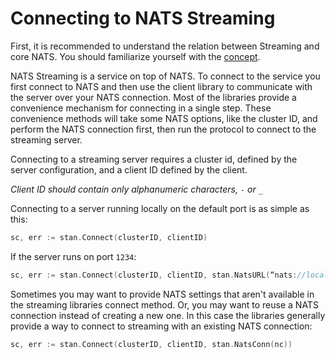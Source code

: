 # Connecting to NATS Streaming

First, it is recommended to understand the relation between Streaming and core NATS. You should familiarize yourself with the [concept](../nats-streaming-concepts/relation-to-nats.md).

NATS Streaming is a service on top of NATS. To connect to the service you first connect to NATS and then use the client library to communicate with the server over your NATS connection. Most of the libraries provide a convenience mechanism for connecting in a single step. These convenience methods will take some NATS options, like the cluster ID, and perform the NATS connection first, then run the protocol to connect to the streaming server.

Connecting to a streaming server requires a cluster id, defined by the server configuration, and a client ID defined by the client.

_Client ID should contain only alphanumeric characters, `-` or `_`_

Connecting to a server running locally on the default port is as simple as this:

```go
sc, err := stan.Connect(clusterID, clientID)
```

If the server runs on port `1234`:

```go
sc, err := stan.Connect(clusterID, clientID, stan.NatsURL(“nats://localhost:1234))
```

Sometimes you may want to provide NATS settings that aren't available in the streaming libraries connect method. Or, you may want to reuse a NATS connection instead of creating a new one. In this case the libraries generally provide a way to connect to streaming with an existing NATS connection:

```go
sc, err := stan.Connect(clusterID, clientID, stan.NatsConn(nc))
```

